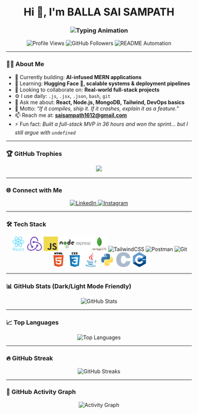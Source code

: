 <h1 align="center">Hi 👋, I'm BALLA SAI SAMPATH</h1>

<h3 align="center">
  <img src="https://readme-typing-svg.herokuapp.com?font=Fira+Code&size=25&pause=1000&color=6C63FF&vCenter=true&width=500&lines=MERN+Stack+Developer;AI+Explorer+%F0%9F%A4%96;Hackathon+MVP+Builder;Bug+Whisperer+%F0%9F%90%9E;Open+Source+Contributor" alt="Typing Animation" />
</h3>

<p align="center">
  <img src="https://komarev.com/ghpvc/?username=ballasaisampath&label=Profile%20views&color=0e75b6&style=flat" alt="Profile Views" />
  <img src="https://img.shields.io/github/followers/ballasaisampath?label=Follow&style=social" alt="GitHub Followers" />
  <img src="https://github.com/ballasaisampath/ballasaisampath/actions/workflows/main.yml/badge.svg" alt="README Automation" />
</p>

---

### 👨‍💻 About Me

- 🔭 Currently building: **AI-infused MERN applications**
- 🌱 Learning: **Hugging Face 🤗, scalable systems & deployment pipelines**
- 👯 Looking to collaborate on: **Real-world full-stack projects**
- ⚙️ I use daily: `.js`, `.jsx`, `.json`, `bash`, `git`
- 💬 Ask me about: **React, Node.js, MongoDB, Tailwind, DevOps basics**
- 🧠 Motto: *“If it compiles, ship it. If it crashes, explain it as a feature.”*
- 📫 Reach me at: **saisampath1612@gmail.com**
- ⚡ Fun fact: *Built a full-stack MVP in 36 hours and won the sprint... but I still argue with `undefined`*

---

### 🏆 GitHub Trophies

<p align="center">
  <img src="https://github-profile-trophy.vercel.app/?username=ballasaisampath&theme=onestar&no-frame=true&column=6" />
</p>

---

### 🌐 Connect with Me

<p align="center">
  <a href="https://linkedin.com/in/sai sampath balla" target="_blank">
    <img src="https://raw.githubusercontent.com/rahuldkjain/github-profile-readme-generator/master/src/images/icons/Social/linked-in-alt.svg" alt="LinkedIn" height="30" width="40" />
  </a>
  <a href="https://instagram.com/saii_sampathh" target="_blank">
    <img src="https://raw.githubusercontent.com/rahuldkjain/github-profile-readme-generator/master/src/images/icons/Social/instagram.svg" alt="Instagram" height="30" width="40" />
  </a>
</p>

---

### 🛠️ Tech Stack

<p align="center">
  <img src="https://raw.githubusercontent.com/devicons/devicon/master/icons/react/react-original-wordmark.svg" alt="React" width="40" height="40"/>
  <img src="https://raw.githubusercontent.com/devicons/devicon/master/icons/redux/redux-original.svg" alt="Redux" width="40" height="40"/>
  <img src="https://raw.githubusercontent.com/devicons/devicon/master/icons/javascript/javascript-original.svg" alt="JavaScript" width="40" height="40"/>
  <img src="https://raw.githubusercontent.com/devicons/devicon/master/icons/nodejs/nodejs-original-wordmark.svg" alt="Node.js" width="40" height="40"/>
  <img src="https://raw.githubusercontent.com/devicons/devicon/master/icons/express/express-original-wordmark.svg" alt="Express" width="40" height="40"/>
  <img src="https://raw.githubusercontent.com/devicons/devicon/master/icons/mongodb/mongodb-original-wordmark.svg" alt="MongoDB" width="40" height="40"/>
  <img src="https://www.vectorlogo.zone/logos/tailwindcss/tailwindcss-icon.svg" alt="TailwindCSS" width="40" height="40"/>
  <img src="https://www.vectorlogo.zone/logos/getpostman/getpostman-icon.svg" alt="Postman" width="40" height="40"/>
  <img src="https://www.vectorlogo.zone/logos/git-scm/git-scm-icon.svg" alt="Git" width="40" height="40"/>
  <img src="https://raw.githubusercontent.com/devicons/devicon/master/icons/html5/html5-original-wordmark.svg" alt="HTML5" width="40" height="40"/>
  <img src="https://raw.githubusercontent.com/devicons/devicon/master/icons/css3/css3-original-wordmark.svg" alt="CSS3" width="40" height="40"/>
  <img src="https://raw.githubusercontent.com/devicons/devicon/master/icons/java/java-original.svg" alt="Java" width="40" height="40"/>
  <img src="https://raw.githubusercontent.com/devicons/devicon/master/icons/python/python-original.svg" alt="Python" width="40" height="40"/>
  <img src="https://raw.githubusercontent.com/devicons/devicon/master/icons/c/c-original.svg" alt="C" width="40" height="40"/>
  <img src="https://raw.githubusercontent.com/devicons/devicon/master/icons/cplusplus/cplusplus-original.svg" alt="C++" width="40" height="40"/>
</p>

---

### 📊 GitHub Stats (Dark/Light Mode Friendly)

<p align="center">
  <picture>
    <source 
      srcset="https://github-readme-stats.vercel.app/api?username=ballasaisampath&show_icons=true&theme=tokyonight"
      media="(prefers-color-scheme: dark)"
    />
    <source 
      srcset="https://github-readme-stats.vercel.app/api?username=ballasaisampath&show_icons=true&theme=default"
      media="(prefers-color-scheme: light)"
    />
    <img src="https://github-readme-stats.vercel.app/api?username=ballasaisampath&show_icons=true" alt="GitHub Stats" />
  </picture>
</p>

---

### 📈 Top Languages

<p align="center">
  <picture>
    <source 
      srcset="https://github-readme-stats.vercel.app/api/top-langs/?username=ballasaisampath&layout=compact&theme=tokyonight"
      media="(prefers-color-scheme: dark)"
    />
    <source 
      srcset="https://github-readme-stats.vercel.app/api/top-langs/?username=ballasaisampath&layout=compact&theme=default"
      media="(prefers-color-scheme: light)"
    />
    <img src="https://github-readme-stats.vercel.app/api/top-langs/?username=ballasaisampath&layout=compact" alt="Top Languages" />
  </picture>
</p>

---

### 🔥 GitHub Streak

<p align="center">
  <picture>
    <source 
      srcset="https://github-readme-streak-stats.herokuapp.com?user=ballasaisampath&theme=tokyonight"
      media="(prefers-color-scheme: dark)"
    />
    <source 
      srcset="https://github-readme-streak-stats.herokuapp.com?user=ballasaisampath&theme=default"
      media="(prefers-color-scheme: light)"
    />
    <img src="https://github-readme-streak-stats.herokuapp.com?user=ballasaisampath" alt="GitHub Streaks" />
  </picture>
</p>

---

### 🧠 GitHub Activity Graph

<p align="center">
  <img src="https://github-readme-activity-graph.vercel.app/graph?username=ballasaisampath&theme=tokyonight&hide_border=true" alt="Activity Graph">
</p>
